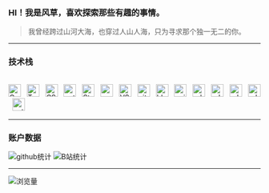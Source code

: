 <!-- ![GitHub账户最常用语言](https://github-stats.ubrong.com/api/top-langs/?username=fcsnsu&layout=compact&theme=tokyonight)
![tip](https://badgen.net/badge/C/98/orange?icon=php)
![tip](https://badgen.net/badge/python/3.11.6/green?icon=airbnb)
![tip](https://badgen.net/badge/python/3.11.6/green?icon=packagephobia)

![GitHub仓库信息卡片](https://github-stats.ubrong.com/api/pin/?username=fcsnsu&repo=fcsnsu&theme=dark) -->

### HI！我是风草，喜欢探索那些有趣的事情。
> 我曾经跨过山河大海，也穿过人山人海，只为寻求那个独一无二的你。

---
### 技术栈
<br>
<!-- https://simpleicons.org/ -->
<span><img src="https://img.shields.io/badge/C-282C34?logo=C&logoColor=blue" alt="C logo" title="C" height="25" /></span>
&nbsp;
<span><img src="https://img.shields.io/badge/TypeScript-282C34?logo=typescript&logoColor=#3178C6" alt="TypeScript logo" title="TypeScript" height="25" /></span>
&nbsp;
<span><img src="https://img.shields.io/badge/C Sharp-282C34?logo=csharp&logoColor=7952B3" alt="CSharp logo" title="CSharp" height="25" /></span>
&nbsp;
<span><img src="https://img.shields.io/badge/Python-282C34?logo=python&logoColor=#3776AB" alt="python logo" title="python" height="25" /></span>
&nbsp;
<span><img src="https://img.shields.io/badge/Stm32-282C34?logo=stmicroelectronics&logoColor=4FC08D" alt="Stm32 logo" title="Stm32" height="25" /></span>
&nbsp;
<span><img src="https://img.shields.io/badge/Keil-282C34?logo=armkeil&logoColor=#394049" alt="armkeil logo" title="armkeil" height="25" /></span>
&nbsp;
<span><img src="https://img.shields.io/badge/VSCode-382C34?logo=visualstudiocode&logoColor=007ACC" alt="VSCode" title="VSCode" height="25" /></span>
&nbsp;
<span><img src="https://img.shields.io/badge/Git-382C34?logo=git&logoColor=#F05032" alt="git" title="git" height="25" /></span>
&nbsp;
<span><img src="https://img.shields.io/badge/Blender-382C34?logo=blender&logoColor=#E87D0D" alt="blender" title="blender" height="25" /></span>
&nbsp;
<span><img src="https://img.shields.io/badge/Unity-382C34?logo=unity&logoColor=#000000" alt="unity" title="unity" height="25" /></span>
&nbsp;
<span><img src="https://img.shields.io/badge/Photoshop-382C34?logo=adobephotoshop&logoColor=#31A8FF" alt="adobephotoshop" title="adobephotoshop" height="25" /></span>
&nbsp;
<span><img src="https://img.shields.io/badge/Premierepro-382C34?logo=adobepremierepro&logoColor=#9999FF" alt="adobepremierepro" title="adobepremierepro" height="25" /></span>
&nbsp;
<span><img src="https://img.shields.io/badge/AfterEffects-382C34?logo=adobeaftereffects&logoColor=#9999FF" alt="adobeaftereffects" title="adobeaftereffects" height="25" /></span>
&nbsp;
<span><img src="https://img.shields.io/badge/Audition-382C34?logo=adobeaudition&logoColor=#9999FF" alt="adobeaudition" title="adobeaudition" height="25" /></span>
&nbsp;
<span><img src="https://img.shields.io/badge/Autodesk-382C34?logo=autodesk&logoColor=#000000" alt="autodesk" title="autodesk" height="25" /></span>
&nbsp;
<br>

---
### 账户数据
![github统计](https://stats.justsong.cn/api/github?username=fcsnsu&theme=white&lang=zh-CN)
![B站统计](https://stats.justsong.cn/api/bilibili/?id=299611435&theme=white)

---
![浏览量](https://komarev.com/ghpvc/?username=fcsnsu&color=66ccff)

<!-- ![Visitor Count](https://profile-counter.glitch.me/fcsnsu/count.svg)-->
